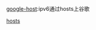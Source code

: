 [google-host](https://www.iots.vip/post/google-host.html):ipv6通过hosts上谷歌

[hosts](https://github.com/lennylxx/ipv6-hosts/blob/master/hosts)
